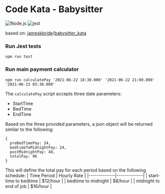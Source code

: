 # Code Kata - Babysitter

![Node.js](https://img.shields.io/badge/Node.js-43853D?style=for-the-badge&logo=node-dot-js&logoColor=white)
![jest](https://img.shields.io/badge/Jest-C21325?style=for-the-badge&logo=jest&logoColor=white)

based on: [jameskbride](https://gist.github.com/jameskbride)/[babysitter_kata](https://gist.github.com/jameskbride/5482722)
### Run Jest tests
```
npm run test
```

### Run main payment calculator
```
npm run calculatePay '2021-06-22 18:30.000' '2021-06-22 21:00.000' '2021-06-23 03:30.000'
```
The ```calculatePay``` script accepts three date parameters:
* StartTime
* BedTime
* EndTime

Based on the three provided parameters, a json object will be returned similar to the following:
```
{
  preBedTimePay: 24,
  bedtimeToMidnightPay: 24,
  postMidnightPay: 48,
  totalPay: 96
}
```

This will define the total pay for each period based on the following schedule:
| Time Period | Hourly Rate |
|-------------|-------------|
| start-time to bedtime | $12/hour |
| bedtime to midnight | $8/hour |
| midnight to end of job | $16/hour |

